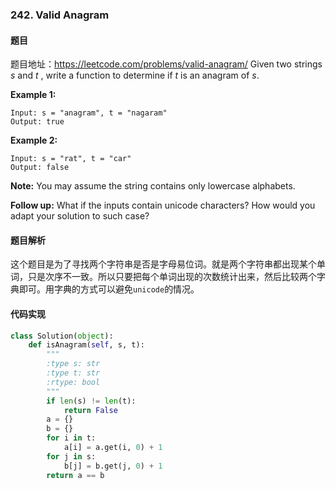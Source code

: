 ### 242. Valid Anagram

#### 题目

题目地址：https://leetcode.com/problems/valid-anagram/
Given two strings *s* and *t* , write a function to determine if *t* is an anagram of *s*.

**Example 1:**

```shell
Input: s = "anagram", t = "nagaram"
Output: true
```

**Example 2:**

```shell
Input: s = "rat", t = "car"
Output: false
```

**Note:**
You may assume the string contains only lowercase alphabets.

**Follow up:**
What if the inputs contain unicode characters? How would you adapt your solution to such case?

#### 题目解析

这个题目是为了寻找两个字符串是否是字母易位词。就是两个字符串都出现某个单词，只是次序不一致。所以只要把每个单词出现的次数统计出来，然后比较两个字典即可。用字典的方式可以避免`unicode`的情况。

#### 代码实现

```python
class Solution(object):
    def isAnagram(self, s, t):
        """
        :type s: str
        :type t: str
        :rtype: bool
        """
        if len(s) != len(t):
            return False
        a = {}
        b = {}
        for i in t:
            a[i] = a.get(i, 0) + 1
        for j in s:
            b[j] = b.get(j, 0) + 1
        return a == b
```

